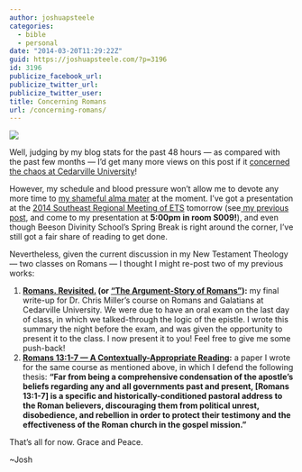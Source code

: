 ```yaml
---
author: joshuapsteele
categories:
  - bible
  - personal
date: "2014-03-20T11:29:22Z"
guid: https://joshuapsteele.com/?p=3196
id: 3196
publicize_facebook_url:
publicize_twitter_url:
publicize_twitter_user:
title: Concerning Romans
url: /concerning-romans/
---
```


![](http://www.treybailey.net/wp-content/uploads/2012/03/romans_title.jpg)

Well, judging by my blog stats for the past 48 hours — as compared with the past few months — I’d get many more views on this post if it [concerned the chaos at Cedarville University](https://joshuapsteele.com/2014/03/18/cedarville-2/)!

However, my schedule and blood pressure won’t allow me to devote any more time to [my shameful alma mater](http://fiatlux125.wordpress.com/) at the moment. I’ve got a presentation at the [2014 Southeast Regional Meeting of ETS](http://www.beesondivinity.com/ets) tomorrow (see[ my previous post](https://joshuapsteele.com/2014/03/07/my-regional-ets-presentation-reconciliation-and-the-lack-thereof/), and come to my presentation at **5:00pm in room S009!**), and even though Beeson Divinity School’s Spring Break is right around the corner, I’ve still got a fair share of reading to get done.

Nevertheless, given the current discussion in my New Testament Theology — two classes on Romans — I thought I might re-post two of my previous works:

1. **[Romans. Revisited.](https://joshuapsteele.com/2012/06/28/romans-revisited-pt-1/) (or [“The Argument-Story of Romans”](https://joshuapsteele.com/2012/05/03/the-argument-story-of-romans/)):** my final write-up for Dr. Chris Miller’s course on Romans and Galatians at Cedarville University. We were due to have an oral exam on the last day of class, in which we talked-through the logic of the epistle. I wrote this summary the night before the exam, and was given the opportunity to present it to the class. I now present it to you! Feel free to give me some push-back!
2. **[Romans 13:1-7 — A Contextually-Appropriate Reading](https://joshuapsteele.com/romans-13/):** a paper I wrote for the same course as mentioned above, in which I defend the following thesis: **“Far from being a comprehensive condensation of the apostle’s beliefs regarding any and all governments past and present, \[Romans 13:1-7\] is a specific and historically-conditioned pastoral address to the Roman believers, discouraging them from political unrest, disobedience, and rebellion in order to protect their testimony and the effectiveness of the Roman church in the gospel mission.”**

That’s all for now. Grace and Peace.

~Josh